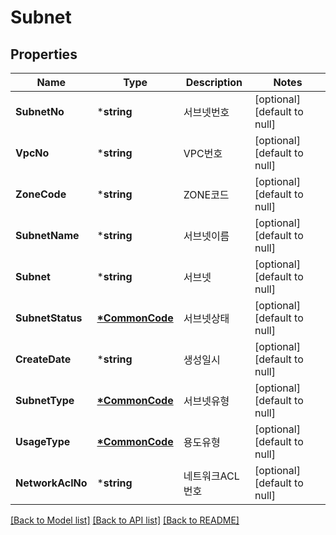 # Subnet

## Properties
Name | Type | Description | Notes
------------ | ------------- | ------------- | -------------
**SubnetNo** | ***string** | 서브넷번호 | [optional] [default to null]
**VpcNo** | ***string** | VPC번호 | [optional] [default to null]
**ZoneCode** | ***string** | ZONE코드 | [optional] [default to null]
**SubnetName** | ***string** | 서브넷이름 | [optional] [default to null]
**Subnet** | ***string** | 서브넷 | [optional] [default to null]
**SubnetStatus** | **[*CommonCode](CommonCode.md)** | 서브넷상태 | [optional] [default to null]
**CreateDate** | ***string** | 생성일시 | [optional] [default to null]
**SubnetType** | **[*CommonCode](CommonCode.md)** | 서브넷유형 | [optional] [default to null]
**UsageType** | **[*CommonCode](CommonCode.md)** | 용도유형 | [optional] [default to null]
**NetworkAclNo** | ***string** | 네트워크ACL번호 | [optional] [default to null]

[[Back to Model list]](../README.md#documentation-for-models) [[Back to API list]](../README.md#documentation-for-api-endpoints) [[Back to README]](../README.md)


